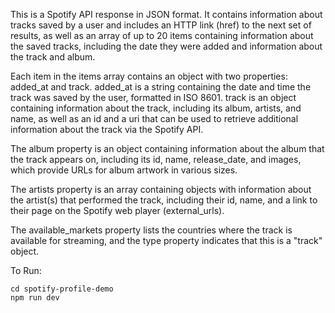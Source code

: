 This is a Spotify API response in JSON format. It contains information about tracks saved by a user and includes an HTTP link (href) to the next set of results, as well as an array of up to 20 items containing information about the saved tracks, including the date they were added and information about the track and album.

Each item in the items array contains an object with two properties: added_at and track. added_at is a string containing the date and time the track was saved by the user, formatted in ISO 8601. track is an object containing information about the track, including its album, artists, and name, as well as an id and a uri that can be used to retrieve additional information about the track via the Spotify API.

The album property is an object containing information about the album that the track appears on, including its id, name, release_date, and images, which provide URLs for album artwork in various sizes.

The artists property is an array containing objects with information about the artist(s) that performed the track, including their id, name, and a link to their page on the Spotify web player (external_urls).

The available_markets property lists the countries where the track is available for streaming, and the type property indicates that this is a "track" object.

To Run:
```
cd spotify-profile-demo
npm run dev
```